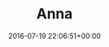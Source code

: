 ---
title:		"Anna"
type:		"photos"
mediatype:		"upload"
location:		"Berlin, Germany"
date:		"2016-07-19 22:06:51+00:00"
album:		"people"
filename:		"overcooked-anna.md"
series:		"portraits"
cl_public_id:		"people/overcooked_anna"
cl_version:		1497005503
format:		"tiff"
bytes:		1219184
width:		961
height:		1440
colours:
- "#2D2D2D"
- "#787777"
- "#CBCACA"
- "#6C6C6B"
exposure_mode:		"Auto"
program:		"Aperture-priority AE"
aperture:		"1.4"
focal_length:		"50.0 mm"
iso:		"640"
shutter_speed:		"1/15"
metering:		"Spot"
flash:		"Off, Did not fire"
white_balance:		"Custom"
colour_temp:		"3800"
has_crop:		"false"
orientation:		"Horizontal (normal)"
camera_model:		"NIKON D800"
lens_info:		"0mm f/0"
artist:		"No artist info"
x_resolution:		"300"
y_resolution:		"300"
---